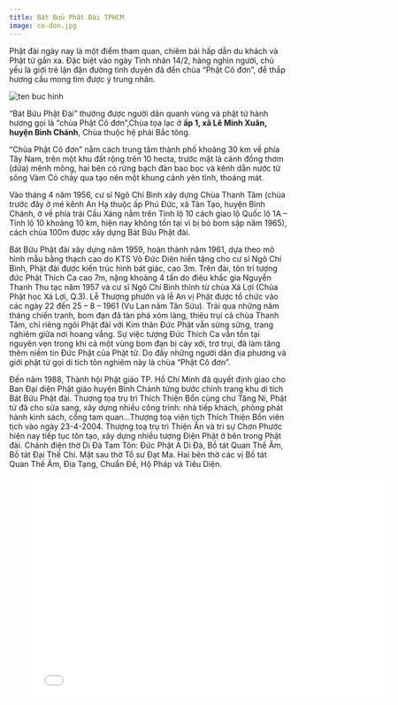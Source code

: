 ```yaml
---
title: Bát Bửu Phật Đài TPHCM
image: co-don.jpg
---
```


Phật đài ngày nay là một điểm tham quan, chiêm bái hấp dẫn du khách và Phật tử gần xa.
Đặc biệt vào ngày Tình nhân 14/2, hàng nghìn người, chủ yếu là giới trẻ lận đận đường tình duyên đã đến chùa “Phật Cô đơn”, để thắp hương cầu mong tìm được ý trung nhân.

![ten buc hinh](http://chuanoitieng.com/wp-content/uploads/Bat-Buu-Phat-Dai.jpg "ten buc hinh")

“Bát Bửu Phật Đài” thường được người dân quanh vùng và phật tử hành hương gọi là “chùa Phật Cô đơn”,Chùa tọa lạc ở **ấp 1, xã Lê Minh Xuân, huyện Bình Chánh**, Chùa thuộc hệ phái Bắc tông.

“Chùa Phật Cô đơn” nằm cách trung tâm thành phố khoảng 30 km về phía Tây Nam, trên một khu đất rộng trên 10 hecta, trước mặt là cánh đồng thơm (dứa) mênh mông, hai bên có rừng bạch đàn bao bọc và kênh dẫn nước từ sông Vàm Cỏ chảy qua tạo nên một khung cảnh yên tĩnh, thoáng mát.

Vào tháng 4 năm 1956, cư sĩ Ngô Chí Bình xây dựng Chùa Thanh Tâm (chùa trước đây ở mé kênh An Hạ thuộc ấp Phú Đức, xã Tân Tạo, huyện Bình Chánh, ở về phía trái Cầu Xáng nằm trên Tỉnh lộ 10 cách giao lộ Quốc lộ 1A – Tỉnh lộ 10 khoảng 10 km, hiện nay không tồn tại vì bị bỏ bom sập năm 1965), cách chùa 100m được  xây dựng Bát Bửu Phật đài.

Bát Bửu Phật đài xây dựng năm 1959, hoàn thành năm 1961, dựa theo mô hình mẫu bằng thạch cao do KTS Võ Đức Diên hiến tặng cho cư sĩ Ngô Chí Bình, Phật đài được kiến trúc hình bát giác, cao 3m. Trên đài, tôn trí tượng đức Phật Thích Ca cao 7m, nặng khoảng 4 tấn do điêu khắc gia Nguyễn Thanh Thu tạc năm 1957 và cư sĩ Ngô Chí Bình thỉnh từ chùa Xá Lợi (Chùa Phật học Xá Lợi, Q.3). Lễ Thượng phướn và lễ An vị Phật được tổ chức vào các ngày 22 đến 25 – 8 – 1961 (Vu Lan năm Tân Sửu).
Trải qua những năm tháng chiến tranh, bom đạn đã tàn phá xóm làng, thiêu trụi cả chùa Thanh Tâm, chỉ riêng ngôi Phật đài với Kim thân Đức Phật vẫn sừng sững, trang nghiêm giữa nơi hoang vắng. Sự việc tượng Đức Thích Ca vẫn tồn tại nguyên vẹn trong khi cả một vùng bom đạn bị cày xới, trơ trụi, đã làm tăng thêm niềm tin Đức Phật của Phật tử. Do đấy  những người dân địa phương và giới phật tử gọi di tích tôn nghiêm này là chùa “Phật Cô đơn”.

Đến năm 1988, Thành hội Phật giáo TP. Hồ Chí Minh đã quyết định giao cho Ban Đại diện Phật giáo huyện Bình Chánh từng bước chỉnh trang khu di tích Bát Bửu Phật đài. Thượng tọa trụ trì Thích Thiện Bổn cùng chư Tăng Ni, Phật tử đã cho sửa sang, xây dựng nhiều công trình: nhà tiếp khách, phòng phát hành kinh sách, cổng tam quan…Thượng toạ viên tịch Thích Thiện Bổn viên tịch vào ngày 23-4-2004. Thượng toạ trụ trì Thiện Ấn và tri sự Chơn Phước hiện nay tiếp tục tôn tạo, xây dựng nhiều tượng 
Điện Phật ở bên trong Phật đài. Chánh điện thờ Di Đà Tam Tôn: Đức Phật A Di Đà, Bồ tát Quan Thế Âm, Bồ tát Đại Thế Chí. Mặt sau thờ Tổ sư Đạt Ma. Hai bên thờ các vị Bồ tát Quan Thế Âm, Địa Tạng, Chuẩn Đề, Hộ Pháp và Tiêu Diện. 


<figure><iframe width="650" height="400" src="//www.youtube-nocookie.com/embed/RNP1s2mABH0" frameborder="0" allowfullscreen></iframe></figure>